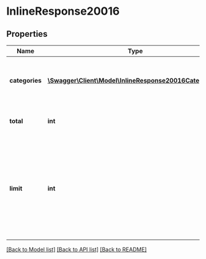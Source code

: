 # InlineResponse20016

## Properties
Name | Type | Description | Notes
------------ | ------------- | ------------- | -------------
**categories** | [**\Swagger\Client\Model\InlineResponse20016Categories[]**](InlineResponse20016Categories.md) | A list of categories that meet the requested criteria. | 
**total** | **int** | The number of categories returned | 
**limit** | **int** | The maximum number of items requested. This value is the same value as the &#x60;limit&#x60; query parameter on the request. | 

[[Back to Model list]](../README.md#documentation-for-models) [[Back to API list]](../README.md#documentation-for-api-endpoints) [[Back to README]](../README.md)


